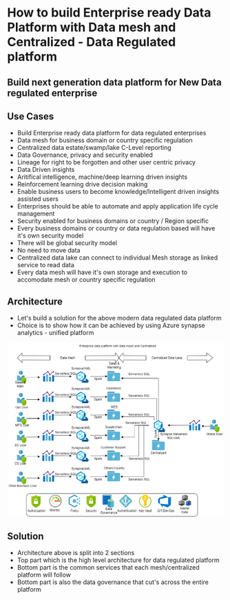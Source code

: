 # How to build Enterprise ready Data Platform with Data mesh and Centralized - Data Regulated platform

## Build next generation data platform for New Data regulated enterprise

## Use Cases

- Build Enterprise ready data platform for data regulated enterprises
- Data mesh for business domain or country specific regulation
- Centralized data estate/swamp/lake C-Level reporting
- Data Governance, privacy and security enabled
- Lineage for right to be forgotten and other user centric privacy
- Data Driven insights
- Aritifical intelligence, machine/deep learning driven insights
- Reinforcement learning drive decision making
- Enable business users to become knowledge/Intelligent driven insights assisted users
- Enterprises should be able to automate and apply application life cycle management
- Security enabled for business domains or country / Region specific
- Every business domains or country or data regulation based will have it's own security model
- There will be global security model
- No need to move data
- Centralized data lake can connect to individual Mesh storage as linked service to read data
- Every data mesh will have it's own storage and execution to accomodate mesh or country specific regulation

## Architecture

- Let's build a solution for the above modern data regulated data platform
- Choice is to show how it can be achieved by using Azure synapse analytics - unified platform

![Architecture](https://github.com/balakreshnan/Samples2022/blob/main/DataPlatform/images/aifabmesh-Page-2.jpg "Architecture")

## Solution

- Architecture above is split into 2 sections
- Top part which is the high level architecture for data regulated platform
- Bottom part is the common services that each mesh/centralized platform will follow
- Bottom part is also the data governance that cut's across the entire platform

